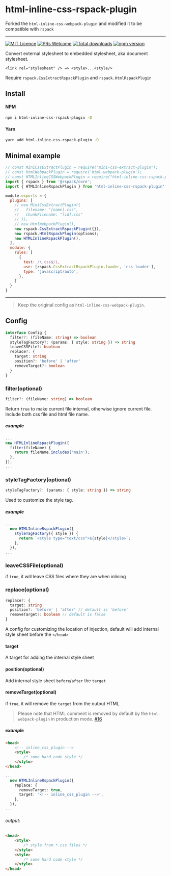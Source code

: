 # html-inline-css-rspack-plugin

Forked the `html-inline-css-webpack-plugin` and modified it to be compatible with `rspack`

---

[![MIT Licence](https://badges.frapsoft.com/os/mit/mit.svg?v=103)](https://opensource.org/licenses/mit-license.php)
[![PRs Welcome](https://img.shields.io/badge/PRs-welcome-brightgreen.svg)](https://github.com/Runjuu/html-inline-css-webpack-plugin/pulls)
[![Total downloads](https://img.shields.io/npm/dm/html-inline-css-webpack-plugin.svg)](https://www.npmjs.com/package/html-inline-css-webpack-plugin)
[![npm version](https://badge.fury.io/js/html-inline-css-webpack-plugin.svg)](https://www.npmjs.com/package/html-inline-css-webpack-plugin)

Convert external stylesheet to embedded stylesheet, aka document stylesheet.
```
<link rel="stylesheet" /> => <style>...<style/>
```

Require `rspack.CssExtractRspackPlugin` and `rspack.HtmlRspackPlugin`

## Install
#### NPM
```bash
npm i html-inline-css-rspack-plugin -D
```
#### Yarn
```bash
yarn add html-inline-css-rspack-plugin -D
```

## Minimal example
```js
// const MiniCssExtractPlugin = require("mini-css-extract-plugin");
// const HtmlWebpackPlugin = require('html-webpack-plugin');
// const HTMLInlineCSSWebpackPlugin = require("html-inline-css-rspack-plugin").default;
import { rspack } from '@rspack/core';
import { HTMLInlineRspackPlugin } from 'html-inline-css-rspack-plugin'

module.exports = {
  plugins: [
    // new MiniCssExtractPlugin({
    //   filename: "[name].css",
    //   chunkFilename: "[id].css"
    // }),
    // new HtmlWebpackPlugin(),
    new rspack.CssExtractRspackPlugin({}),
    new rspack.HtmlRspackPlugin(options);
    new HTMLInlineRspackPlugin(),
  ],
  module: {
    rules: [
      {
        test: /\.css$/i,
        use: [rspack.CssExtractRspackPlugin.loader, 'css-loader'],
        type: 'javascript/auto',
      },
    ]
  }
}
```

----

> Keep the original config as `html-inline-css-webpack-plugin`.

## Config
```typescript
interface Config {
  filter?: (fileName: string) => boolean
  styleTagFactory?: (params: { style: string }) => string
  leaveCSSFile?: boolean
  replace?: {
    target: string
    position?: 'before' | 'after'
    removeTarget?: boolean
  }
}
```

### filter(optional)
```typescript
filter?: (fileName: string) => boolean
```
Return `true` to make current file internal, otherwise ignore current file. Include both css file and html file name.
##### example
```typescript
...
new HTMLInlineRspackPlugin({
  filter(fileName) {
    return fileName.includes('main');
  },
}),
...
```

### styleTagFactory(optional)
```typescript
styleTagFactory?: (params: { style: string }) => string
```

Used to customize the style tag.

##### example
```typescript
...
  new HTMLInlineRspackPlugin({
    styleTagFactory({ style }) {
      return `<style type="text/css">${style}</style>`;
    },
  }),
...
```

### leaveCSSFile(optional)
if `true`, it will leave CSS files where they are when inlining

### replace(optional)
```typescript
replace?: {
  target: string
  position?: 'before' | 'after' // default is 'before'
  removeTarget?: boolean // default is false
}
```
A config for customizing the location of injection, default will add internal style sheet before the `</head>`
#### target
A target for adding the internal style sheet
#### position(optional)
Add internal style sheet `before`/`after` the `target`
#### removeTarget(optional)
if `true`, it will remove the `target` from the output HTML
> Please note that HTML comment is removed by default by the `html-webpack-plugin` in production mode. [#16](https://github.com/Runjuu/html-inline-css-webpack-plugin/issues/16#issuecomment-527884514)
##### example
```html
<head>
    <!-- inline_css_plugin -->
    <style>
        /* some hard code style */
    </style>
</head>
```

```typescript
...
  new HTMLInlineRspackPlugin({
    replace: {
      removeTarget: true,
      target: '<!-- inline_css_plugin -->',
    },
  }),
...
```
###### output:
```html
<head>
    <style>
        /* style from *.css files */
    </style>
    <style>
        /* some hard code style */
    </style>
</head>
```

